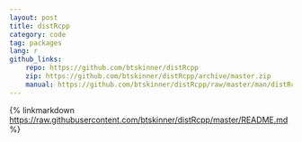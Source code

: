 ```yaml
---
layout: post
title: distRcpp
category: code
tag: packages
lang: r 
github_links:
    repo: https://github.com/btskinner/distRcpp
    zip: https://github.com/btskinner/distRcpp/archive/master.zip
    manual: https://github.com/btskinner/distRcpp/raw/master/man/distRcpp-manual.pdf
---
```


{% linkmarkdown https://raw.githubusercontent.com/btskinner/distRcpp/master/README.md %}
